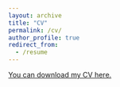 ```yaml
---
layout: archive
title: "CV"
permalink: /cv/
author_profile: true
redirect_from:
  - /resume
---
```



[You can download my CV here.](files/Zeyu-CV.pdf)
